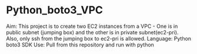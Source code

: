 # Python_boto3_VPC
Aim: This project is to create two EC2 instances from a VPC - One is in public subnet (jumping box) and the other is in private subnet(ec2-pri). Also, only ssh from the jumping box to ec2-pri is allowed.
Language: Python boto3 SDK
Use: Pull from this repository and run with python 
